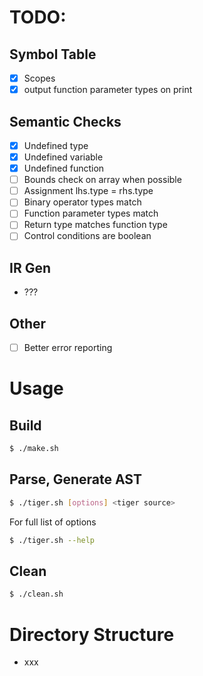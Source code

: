 # TODO:

## Symbol Table

- [x] Scopes
- [x] output function parameter types on print

## Semantic Checks

- [x] Undefined type
- [x] Undefined variable
- [x] Undefined function
- [ ] Bounds check on array when possible
- [ ] Assignment lhs.type = rhs.type
- [ ] Binary operator types match
- [ ] Function parameter types match
- [ ] Return type matches function type
- [ ] Control conditions are boolean

## IR Gen

- ???

## Other

- [ ] Better error reporting

# Usage

## Build

```sh
$ ./make.sh
```

## Parse, Generate AST

```sh
$ ./tiger.sh [options] <tiger source>
```

For full list of options
```sh
$ ./tiger.sh --help
```

## Clean

```sh
$ ./clean.sh
```

# Directory Structure

- xxx
